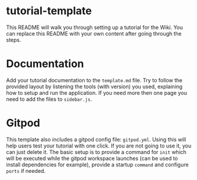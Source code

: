 # tutorial-template

This README will walk you through setting up a tutorial for the Wiki. You can replace this README with your own content after going through the steps.

# Documentation

Add your tutorial documentation to the `template.md` file. Try to follow the provided layout by listening the tools (with version) you used, explaining how to setup and run the application. If you need more then one page you need to add the files to `sidebar.js`.

# Gitpod

This template also includes a gitpod config file: `gitpod.yml`. Using this will help users test your tutorial with one click. If you are not going to use it, you can just delete it.
The basic setup is to provide a command for `init` which will be executed while the gitpod workspace launches (can be used to install dependencies for example), provide a startup `command` and configure `ports` if needed.
